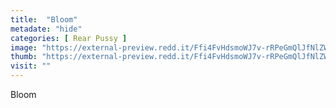 ```yaml
---
title:  "Bloom"
metadate: "hide"
categories: [ Rear Pussy ]
image: "https://external-preview.redd.it/Ffi4FvHdsmoWJ7v-rRPeGmQlJfNlZWVDI-FjgH7a_oY.jpg?auto=webp&s=fcb0b965542886ec58819ed9a0e1e18e18c46ef6"
thumb: "https://external-preview.redd.it/Ffi4FvHdsmoWJ7v-rRPeGmQlJfNlZWVDI-FjgH7a_oY.jpg?width=1080&crop=smart&auto=webp&s=519bef9d13259eccf566d0e42343846be61d0af3"
visit: ""
---
```

Bloom
